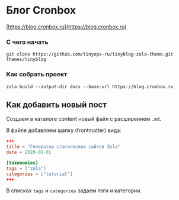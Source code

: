 # Блог Cronbox

[https://blog.cronbox.ru](https://blog.cronbox.ru)

### С чего начать

```shell
git clone https://github.com/tinyops-ru/tinyblog-zola-theme.git themes/tinyblog
```

### Как собрать проект

```shell script
zola build --output-dir docs --base-url https://blog.cronbox.ru
```

## Как добавить новый пост

Создаем в каталоге content новый файл с расширением `.md`.

В файле добавляем шапку (frontmatter) вида:

```toml
+++
title = "Генератор статических сайтов Zola"
date = 2020-01-01

[taxonomies]
tags = ["zola"]
categories = ["tutorial"]
+++
```

В списках `tags` и `categories` задаем тэги и категории.
